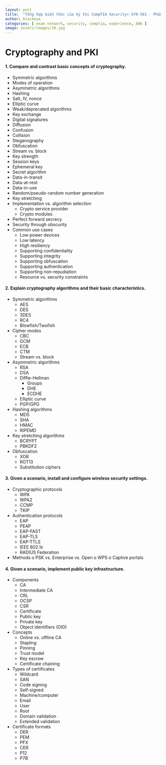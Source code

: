 ```yaml
---
layout: post
title:  "Tổng hợp kiến thức của kỳ thi CompTIA Security+ SY0-501 - Phần 06"
author: blackeye
categories: [ exam network, security, comptia, experience, A06 ]
image: assets/images/10.jpg
---
```

# Cryptography and PKI
#### 1. Compare and contrast basic concepts of cryptography.
* Symmetric algorithms
* Modes of operation
* Asymmetric algorithms
* Hashing
* Salt, IV, nonce
* Elliptic curve
* Weak/deprecated algorithms
* Key exchange
* Digital signatures
* Diffusion
* Confusion
* Collision
* Steganography
* Obfuscation
* Stream vs. block
* Key strength
* Session keys
* Ephemeral key
* Secret algorithm
* Data-in-transit
* Data-at-rest
* Data-in-use
* Random/pseudo-random number generation
* Key stretching
* Implementation vs. algorithm selection
    * Crypto service provider
    * Crypto modules
* Perfect forward secrecy
* Security through obscurity
* Common use cases
    * Low power devices
    * Low latency
    * High resiliency
    * Supporting confidentiality
    * Supporting integrity
    * Supporting obfuscation
    * Supporting authentication
    * Supporting non-repudiation
    * Resource vs. security constraints

#### 2. Explain cryptography algorithms and their basic characteristics.
* Symmetric algorithms
    * AES
    * DES
    * 3DES
    * RC4
    * Blowfish/Twofish
* Cipher modes
    * CBC
    * GCM
    * ECB
    * CTM
    * Stream vs. block
* Asymmetric algorithms
    * RSA
    * DSA
    * Diffie-Hellman
        * Groups
        * DHE
        * ECDHE
    * Elliptic curve
    * PGP/GPG
* Hashing algorithms
    * MD5
    * SHA
    * HMAC
    * RIPEMD
* Key stretching algorithms
    * BCRYPT
    * PBKDF2
* Obfuscation
    * XOR
    * ROT13
    * Substitution ciphers

#### 3. Given a scenario, install and configure wireless security settings.
* Cryptographic protocols
    * WPA
    * WPA2
    * CCMP
    * TKIP
* Authentication protocols
    * EAP
    * PEAP
    * EAP-FAST
    * EAP-TLS
    * EAP-TTLS
    * IEEE 802.1x
    * RADIUS Federation
* Methods
    o PSK vs. Enterprise vs. Open
    o WPS
    o Captive portals

#### 4. Given a scenario, implement public key infrastructure.
* Components
    * CA
    * Intermediate CA
    * CRL
    * OCSP
    * CSR
    * Certificate
    * Public key
    * Private key
    * Object identifiers (OID)
* Concepts
    * Online vs. offline CA
    * Stapling
    * Pinning
    * Trust model
    * Key escrow
    * Certificate chaining
* Types of certificates
    * Wildcard
    * SAN
    * Code signing
    * Self-signed
    * Machine/computer
    * Email
    * User
    * Root
    * Domain validation
    * Extended validation
* Certificate formats
    * DER
    * PEM
    * PFX
    * CER
    * P12
    * P7B